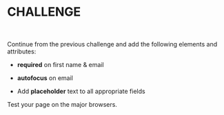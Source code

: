 CHALLENGE
=========

 

Continue from the previous challenge and add the following elements and
attributes:

-   **required** on first name & email

-   **autofocus** on email

-   Add **placeholder** text to all appropriate fields

Test your page on the major browsers.
